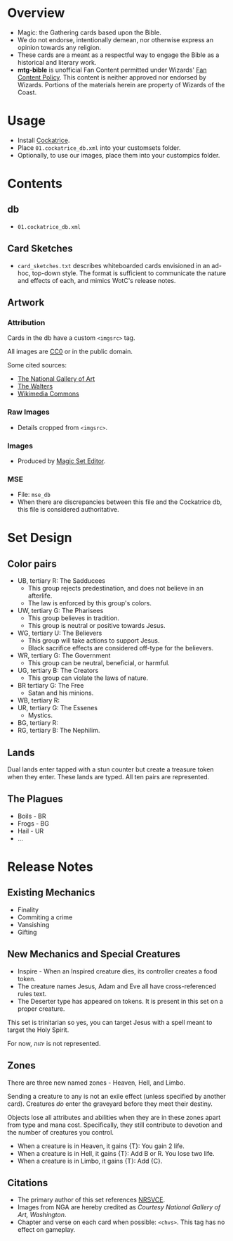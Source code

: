 # Overview
* Magic: the Gathering cards based upon the Bible.
* We do not endorse, intentionally demean, nor otherwise express an opinion towards any religion.
* These cards are a meant as a respectful way to engage the Bible as a historical and literary work.
* __mtg-bible__ is unofficial Fan Content permitted under Wizards' [Fan Content Policy](https://company.wizards.com/en/legal/fancontentpolicy). This content is neither approved nor endorsed by Wizards. Portions of the materials herein are property of Wizards of the Coast.

# Usage
* Install [Cockatrice](https://cockatrice.github.io/).
* Place `01.cockatrice_db.xml` into your customsets folder.
* Optionally, to use our images, place them into your custompics folder.
# Contents
## db 
* `01.cockatrice_db.xml`
## Card Sketches
* `card_sketches.txt` describes whiteboarded cards envisioned in an ad-hoc, top-down style. The format is sufficient to communicate the nature and effects of each, and mimics WotC's release notes.    
## Artwork
### Attribution
Cards in the db have a custom `<imgsrc>` tag.

All images are [CC0](https://creativecommons.org/public-domain/cc0/) or in the public domain.

Some cited sources:
* [The National Gallery of Art](https://www.nga.gov/collection/collection-search.html)
* [The Walters](https://art.thewalters.org/)
* [Wikimedia Commons](https://commons.wikimedia.org/)

### Raw Images
* Details cropped from `<imgsrc>`.
### Images
* Produced by [Magic Set Editor](https://magicseteditor.boards.net/).
### MSE
* File: `mse_db`
* When there are discrepancies between this file and the Cockatrice db, this file is considered authoritative.
# Set Design
## Color pairs
* UB, tertiary R: The Sadducees
    * This group rejects predestination, and does not believe in an afterlife.
    * The law is enforced by this group's colors.
* UW, tertiary G: The Pharisees
    * This group believes in tradition.
    * This group is neutral or positive towards Jesus.
* WG, tertiary U: The Believers
    * This group will take actions to support Jesus.
    * Black sacrifice effects are considered off-type for the believers.
* WR, tertiary G: The Government
    * This group can be neutral, beneficial, or harmful.
* UG, tertiary B: The Creators
    * This group can violate the laws of nature.
* BR tertiary G: The Free
    * Satan and his minions.
* WB, tertiary R:
* UR, tertiary G: The Essenes
    * Mystics.
* BG, tertiary R: 
* RG, tertiary B: The Nephilim.
## Lands
Dual lands enter tapped with a stun counter but create a treasure token when they enter. These lands are typed. All ten pairs are represented.
## The Plagues
* Boils - BR
* Frogs - BG
* Hail - UR
* ...
# Release Notes
## Existing Mechanics
* Finality
* Commiting a crime
* Vansishing
* Gifting

## New Mechanics and Special Creatures
* Inspire - When an Inspired creature dies, its controller creates a food token.
* The creature names Jesus, Adam and Eve all have cross-referenced rules text.
* The Deserter type has appeared on tokens. It is present in this set on a proper creature.

This set is trinitarian so yes, you can target Jesus with a spell meant to target the Holy Spirit.

For now, יהוה is not represented.

## Zones
There are three new named zones - Heaven, Hell, and Limbo.

Sending a creature to any is not an exile effect (unless specified by another card). Creatures _do_ enter the graveyard before they meet their destiny.

Objects lose all attributes and abilities when they are in these zones apart from type and mana cost. Specifically, they still contribute to devotion and the number of creatures you control.

* When a creature is in Heaven, it gains {T}: You gain 2 life.
* When a creature is in Hell, it gains {T}: Add B or R. You lose two life.
* When a creature is in Limbo, it gains {T}: Add {C}.

## Citations
 * The primary author of this set references [NRSVCE](https://www.biblegateway.com/versions/New-Revised-Standard-Version-Catholic-Edition-NRSVCE-Bible).
 * Images from NGA are hereby credited as _Courtesy National Gallery of Art, Washington_.
 * Chapter and verse on each card when possible: `<chvs>`. This tag has no effect on gameplay.